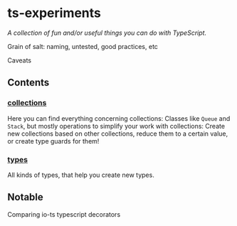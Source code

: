 # ts-experiments

<!-- SUMMARY:START -->

_A collection of fun and/or useful things you can do with TypeScript._

<!-- SUMMARY:END -->

Grain of salt: naming, untested, good practices, etc

Caveats

## Contents

<!-- TOC:START -->
### [collections](https://github.com/JanMalch/ts-experiments/tree/master/src/collections/)

Here you can find everything concerning collections:
Classes like `Queue` and `Stack`, but mostly operations to simplify your work with collections:
Create new collections based on other collections, reduce them to a certain value, or create type guards for them!

### [types](https://github.com/JanMalch/ts-experiments/tree/master/src/types/)

All kinds of types, that help you create new types.
<!-- TOC:END -->

## Notable

Comparing
io-ts
typescript decorators
